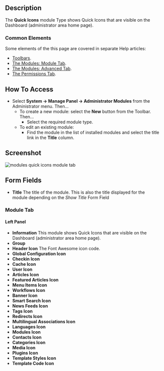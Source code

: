 <!-- Filename: Help4.x:Admin_Modules:_Quick_Icons / Display title: Modules: Quick Icons -->

## Description

The **Quick Icons** module Type shows Quick Icons that are visible on
the Dashboard (administrator area home page).

### Common Elements

Some elements of the this page are covered in separate Help articles:

* [Toolbars](jdocmanual?article=help/common-elements/toolbars).
* [The Modules: Module Tab](jdocmanual?article=help/modules/modules-module-tab).
* [The Modules: Advanced Tab](jdocmanual?article=help/modules/modules-advanced-tab).
* [The Permissions Tab](jdocmanual?article=help/common-elements/edit-permissions).

## How To Access

- Select **System → Manage Panel → Administrator Modules** from
  the Administrator menu. Then...
  - To create a new module: select the **New** button from the Toolbar.
    Then...
    - Select the required module type.
  - To edit an existing module:
    - Find the module in the list of installed modules and select the
      title link in the **Title** column.

## Screenshot

![modules quick icons module tab](../../../en/images/modules-admin/modules-quick-icons-module-tab.png)

## Form Fields

- **Title** The title of the module. This is also the title displayed
  for the module depending on the *Show Title* Form Field

### Module Tab

#### Left Panel

- **Information** This module shows Quick Icons that are visible on the
  Dashboard (administrator area home page).
- **Group**
- **Header Icon** The Font Awesome icon code.
- **Global Configuration Icon**
- **Checkin Icon**
- **Cache Icon**
- **User Icon**
- **Articles Icon**
- **Featured Articles Icon**
- **Menu Items Icon**
- **Workflows Icon**
- **Banner Icon**
- **Smart Search Icon**
- **News Feeds Icon**
- **Tags Icon**
- **Redirects Icon**
- **Multilingual Associations Icon**
- **Languages Icon**
- **Modules Icon**
- **Contacts Icon**
- **Categories Icon**
- **Media Icon**
- **Plugins Icon**
- **Template Styles Icon**
- **Template Code Icon**
